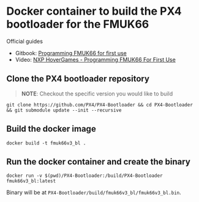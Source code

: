 # Docker container to build the PX4 bootloader for the FMUK66

Official guides
- Gitbook: [Programming FMUK66 for first use](https://nxp.gitbook.io/hovergames/userguide/programming)
- Video: [NXP HoverGames - Programming FMUK66 For First Use](https://www.youtube.com/watch?v=55ViAIU3PTM)

## Clone the PX4 bootloader repository
> **NOTE**: Checkout the specific version you would like to build
```
git clone https://github.com/PX4/PX4-Bootloader && cd PX4-Bootloader && git submodule update --init --recursive
```

## Build the docker image
```
docker build -t fmuk66v3_bl .
```

## Run the docker container and create the binary
```
docker run -v $(pwd)/PX4-Bootloader:/build/PX4-Bootloader fmuk66v3_bl:latest
```

Binary will be at `PX4-Bootloader/build/fmuk66v3_bl/fmuk66v3_bl.bin`.
